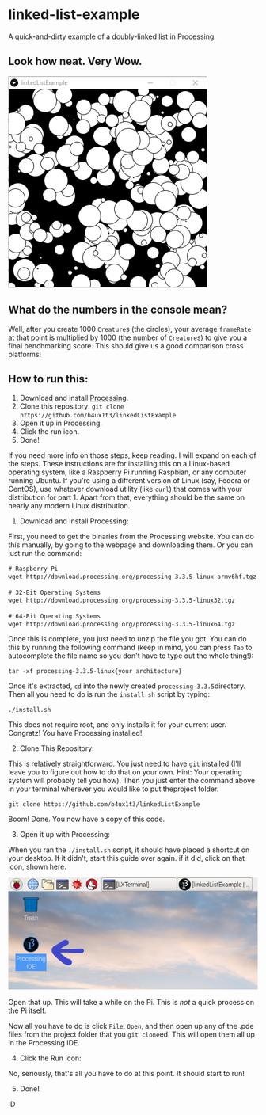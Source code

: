 # linked-list-example

A quick-and-dirty example of a doubly-linked list in Processing.

## Look how neat. Very Wow.

![wow, circles, good going genius](images/running.PNG)

## What do the numbers in the console mean?

Well, after you create 1000 `Creature`s (the circles), your average `frameRate` at that point is multiplied by 1000 (the number of `Creature`s) to give you a final benchmarking score. This should give us a good comparison cross platforms! 

## How to run this:

1. Download and install [Processing](https://processing.org/download/).
2. Clone this repository: `git clone https://github.com/b4ux1t3/linkedListExample`
3. Open it up in Processing.
4. Click the run icon.
5. Done!

If you need more info on those steps, keep reading. I will expand on each of the steps. These instructions are for installing this on a Linux-based operating system, like a Raspberry Pi running Raspbian, or any computer running Ubuntu. If you're using a different version of Linux (say, Fedora or CentOS), use whatever download utility (like `curl`) that comes with your distribution for part 1. Apart from that, everything should be the same on nearly any modern Linux distribution.

1. Download and Install Processing:

First, you need to get the binaries from the Processing website. You can do this manually, by going to the webpage and downloading them. Or you can just run the command:

    # Raspberry Pi
    wget http://download.processing.org/processing-3.3.5-linux-armv6hf.tgz

    # 32-Bit Operating Systems
    wget http://download.processing.org/processing-3.3.5-linux32.tgz

    # 64-Bit Operating Systems
    wget http://download.processing.org/processing-3.3.5-linux64.tgz

Once this is complete, you just need to unzip the file you got. You can do this by running the following command (keep in mind, you can press `Tab` to autocomplete the file name so you don't have to type out the whole thing!):

    tar -xf processing-3.3.5-linux{your architecture}

Once it's extracted, `cd` into the newly created `processing-3.3.5`directory. Then all you need to do is run the `install.sh` script by typing:

    ./install.sh

This does not require root, and only installs it for your current user. Congratz! You have Processing installed!

2. Clone This Repository:

This is relatively straightforward. You just need to have `git` installed (I'll leave you to figure out how to do that on your own. Hint: Your operating system will probably tell you how). Then you just enter the command above in your terminal wherever you would like to put theproject folder.

    git clone https://github.com/b4ux1t3/linkedListExample

Boom! Done. You now have a copy of this code.

3. Open it up with Processing:

When you ran the `./install.sh` script, it should have placed a shortcut on your desktop. If it didn't, start this guide over again. if it did, click on that icon, shown here. 

![The Processing Icon](images/processingicon.png)

Open that up. This will take a while on the Pi. This is _not_ a quick process on the Pi itself.

Now all you have to do is click `File`, `Open`, and then open up any of the .pde files from the project folder that you `git clone`ed. This will open them all up in the Processing IDE.

4. Click the Run Icon:

No, seriously, that's all you have to do at this point. It should start to run!

5. Done!

:D